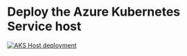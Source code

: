 # Deploy the Azure Kubernetes Service host

[![AKS Host deployment](https://img.youtube.com/vi/5fIOFFtfH2Y/0.jpg)](https://youtu.be/5fIOFFtfH2Y)
